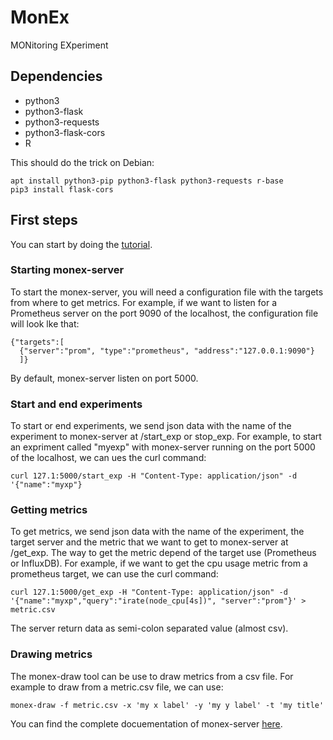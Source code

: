 # MonEx
MONitoring EXperiment

## Dependencies
- python3
- python3-flask
- python3-requests
- python3-flask-cors
- R

This should do the trick on Debian:
```
apt install python3-pip python3-flask python3-requests r-base
pip3 install flask-cors
```
## First steps

You can start by doing the [tutorial](examples/simple_example/).

### Starting monex-server
To start the monex-server, you will need a configuration file with the targets from where to get metrics. For example, if we want to listen for a Prometheus server on the port 9090 of the localhost, the configuration file will look lke that:
```
{"targets":[
  {"server":"prom", "type":"prometheus", "address":"127.0.0.1:9090"}
  ]}
```
By default, monex-server listen on port 5000.
### Start and end experiments
To start or end experiments, we send json data with the name of the experiment to monex-server at /start\_exp or stop\_exp. For example, to start an expriment called "myexp" with monex-server running on the port 5000 of the localhost, we can ues the curl command:
```
curl 127.1:5000/start_exp -H "Content-Type: application/json" -d '{"name":"myxp"}
```
### Getting metrics
To get metrics, we send json data with the name of the experiment, the target server and the metric that we want to get to monex-server at /get\_exp. The way to get the metric depend of the target use (Prometheus or InfluxDB). For example, if we want to get the cpu usage metric from a prometheus target, we can use the curl command:
```
curl 127.1:5000/get_exp -H "Content-Type: application/json" -d '{"name":"myxp","query":"irate(node_cpu[4s])", "server":"prom"}' > metric.csv
```
The server return data as semi-colon separated value (almost csv).
### Drawing metrics
The monex-draw tool can be use to draw metrics from a csv file. For example to draw from a metric.csv file, we can use:
```
monex-draw -f metric.csv -x 'my x label' -y 'my y label' -t 'my title'
```

You can find the complete docuementation of monex-server [here](doc/monex-server.txt).
